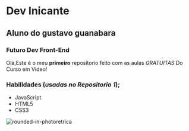 # Dev Inicante
## Aluno do gustavo guanabara
### Futuro Dev **Front-End**

Olá,Este é o meu **primeiro** repositorio feito com as aulas *GRATUITAS* Do Curso em Video!

### Habilidades (__*usadas no Repositorio 1*__); 
* JavaScript
* HTML5
* CSS3

![rounded-in-photoretrica](https://github.com/user-attachments/assets/5d6ff55f-d75c-42e6-a500-b6e692a90c88)





